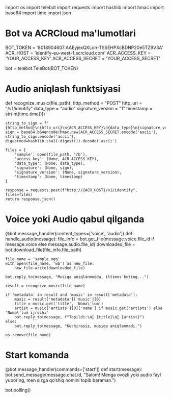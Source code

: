 import os
import telebot
import requests
import hashlib
import hmac
import base64
import time
import json

# Bot va ACRCloud ma'lumotlari
BOT_TOKEN = '8018904607:AAEyjexQXLon-TSSEHPXcBDNP20e5TZ9V3A'
ACR_HOST = 'identify-eu-west-1.acrcloud.com'
ACR_ACCESS_KEY = 'YOUR_ACCESS_KEY'
ACR_ACCESS_SECRET = 'YOUR_ACCESS_SECRET'

bot = telebot.TeleBot(BOT_TOKEN)

# Audio aniqlash funktsiyasi
def recognize_music(file_path):
    http_method = "POST"
    http_uri = "/v1/identify"
    data_type = "audio"
    signature_version = "1"
    timestamp = str(int(time.time()))

    string_to_sign = f"{http_method}\n{http_uri}\n{ACR_ACCESS_KEY}\n{data_type}\n{signature_version}\n{timestamp}"
    sign = base64.b64encode(hmac.new(ACR_ACCESS_SECRET.encode('ascii'), string_to_sign.encode('ascii'), digestmod=hashlib.sha1).digest()).decode('ascii')

    files = {
        'sample': open(file_path, 'rb'),
        'access_key': (None, ACR_ACCESS_KEY),
        'data_type': (None, data_type),
        'signature': (None, sign),
        'signature_version': (None, signature_version),
        'timestamp': (None, timestamp)
    }

    response = requests.post(f"http://{ACR_HOST}/v1/identify", files=files)
    return response.json()

# Voice yoki Audio qabul qilganda
@bot.message_handler(content_types=['voice', 'audio'])
def handle_audio(message):
    file_info = bot.get_file(message.voice.file_id if message.voice else message.audio.file_id)
    downloaded_file = bot.download_file(file_info.file_path)

    file_name = 'sample.ogg'
    with open(file_name, 'wb') as new_file:
        new_file.write(downloaded_file)

    bot.reply_to(message, "Musiqa aniqlanmoqda, iltimos kuting...")

    result = recognize_music(file_name)

    if 'metadata' in result and 'music' in result['metadata']:
        music = result['metadata']['music'][0]
        title = music.get('title', 'Noma\'lum')
        artist = music['artists'][0]['name'] if music.get('artists') else 'Noma\'lum ijrochi'
        bot.reply_to(message, f"Topildi:\n🎵 {title}\n👤 {artist}")
    else:
        bot.reply_to(message, "Kechirasiz, musiqa aniqlanmadi.")

    os.remove(file_name)

# Start komanda
@bot.message_handler(commands=['start'])
def start(message):
    bot.send_message(message.chat.id, "Salom! Menga ovozli yoki audio fayl yuboring, men sizga qo‘shiq nomini topib beraman.")

bot.polling()
